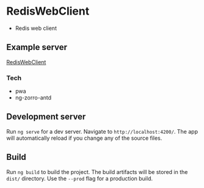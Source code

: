 # RedisWebClient

- Redis web client

## Example server

<a href='http://redis-web-client.surge.sh' target="__blank">RedisWebClient</a>

### Tech
- pwa
- ng-zorro-antd

## Development server

Run `ng serve` for a dev server. Navigate to `http://localhost:4200/`. The app will automatically reload if you change any of the source files.

## Build

Run `ng build` to build the project. The build artifacts will be stored in the `dist/` directory. Use the `--prod` flag for a production build.
